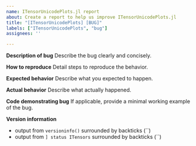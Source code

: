 ```yaml
---
name: ITensorUnicodePlots.jl report
about: Create a report to help us improve ITensorUnicodePlots.jl
title: "[ITensorUnicodePlots] [BUG]"
labels: ["ITensorUnicodePlots", "bug"]
assignees: ''

---
```


**Description of bug**
Describe the bug clearly and concisely.


**How to reproduce**
Detail steps to reproduce the behavior.


**Expected behavior**
Describe what you expected to happen.


**Actual behavior**
Describe what actually happened.


**Code demonstrating bug**
If applicable, provide a minimal working example of the bug.


**Version information**
 - output from `versioninfo()` surrounded by backticks (``)
 - output from `] status ITensors` surrounded by backticks (``)

